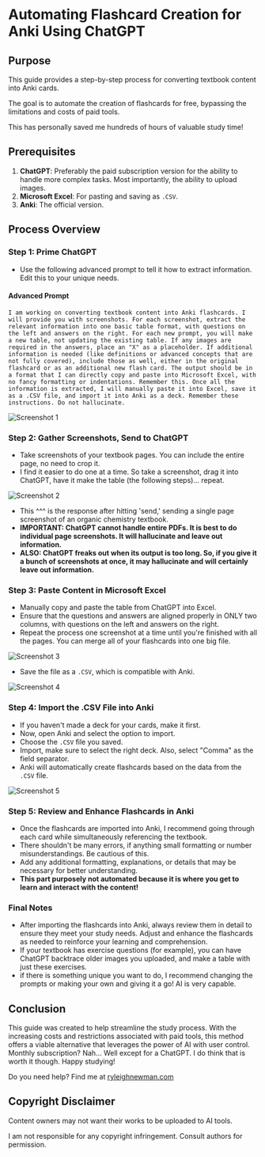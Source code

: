 
# Automating Flashcard Creation for Anki Using ChatGPT

## Purpose

This guide provides a step-by-step process for converting textbook content into Anki cards.

The goal is to automate the creation of flashcards for free, bypassing the limitations and costs of paid tools.

This has personally saved me hundreds of hours of valuable study time!

## Prerequisites

1. **ChatGPT**: Preferably the paid subscription version for the ability to handle more complex tasks. Most importantly, the ability to upload images.
2. **Microsoft Excel**: For pasting and saving as `.CSV`.
3. **Anki**: The official version.

## Process Overview

### Step 1: Prime ChatGPT
- Use the following advanced prompt to tell it how to extract information. Edit this to your unique needs.

#### Advanced Prompt
```
I am working on converting textbook content into Anki flashcards. I will provide you with screenshots. For each screenshot, extract the relevant information into one basic table format, with questions on the left and answers on the right. For each new prompt, you will make a new table, not updating the existing table. If any images are required in the answers, place an "X" as a placeholder. If additional information is needed (like definitions or advanced concepts that are not fully covered), include those as well, either in the original flashcard or as an additional new flash card. The output should be in a format that I can directly copy and paste into Microsoft Excel, with no fancy formatting or indentations. Remember this. Once all the information is extracted, I will manually paste it into Excel, save it as a .CSV file, and import it into Anki as a deck. Remember these instructions. Do not hallucinate.
```

![Screenshot 1](images/1.png)
### Step 2: Gather Screenshots, Send to ChatGPT
- Take screenshots of your textbook pages. You can include the entire page, no need to crop it.
- I find it easier to do one at a time. So take a screenshot, drag it into ChatGPT, have it make the table (the following steps)... repeat.
  
![Screenshot 2](images/2.png)
- This ^^^ is the response after hitting 'send,' sending a single page screenshot of an organic chemistry textbook.
- **IMPORTANT: ChatGPT cannot handle entire PDFs. It is best to do individual page screenshots. It will hallucinate and leave out information.**
- **ALSO: ChatGPT freaks out when its output is too long. So, if you give it a bunch of screenshots at once, it may hallucinate and will certainly leave out information.**

### Step 3: Paste Content in Microsoft Excel

- Manually copy and paste the table from ChatGPT into Excel.
- Ensure that the questions and answers are aligned properly in ONLY two columns, with questions on the left and answers on the right.
- Repeat the process one screenshot at a time until you're finished with all the pages. You can merge all of your flashcards into one big file.

![Screenshot 3](images/3.png)

- Save the file as a `.CSV`, which is compatible with Anki.

![Screenshot 4](images/4.png)

### Step 4: Import the .CSV File into Anki
- If you haven't made a deck for your cards, make it first.
- Now, open Anki and select the option to import.
- Choose the `.CSV` file you saved.
- Import, make sure to select the right deck. Also, select "Comma" as the field separator.
- Anki will automatically create flashcards based on the data from the `.CSV` file.

![Screenshot 5](images/5.png)

### Step 5: Review and Enhance Flashcards in Anki
- Once the flashcards are imported into Anki, I recommend going through each card while simultaneously referencing the textbook.
- There shouldn't be many errors, if anything small formatting or number misunderstandings. Be cautious of this.
- Add any additional formatting, explanations, or details that may be necessary for better understanding.
- **This part purposely not automated because it is where you get to learn and interact with the content!**

### Final Notes
- After importing the flashcards into Anki, always review them in detail to ensure they meet your study needs. Adjust and enhance the flashcards as needed to reinforce your learning and comprehension.
- If your textbook has exercise questions (for example), you can have ChatGPT backtrace older images you uploaded, and make a table with just these exercises.
- if there is something unique you want to do, I recommend changing the prompts or making your own and giving it a go! AI is very capable.

## Conclusion

This guide was created to help streamline the study process. With the increasing costs and restrictions associated with paid tools, this method offers a viable alternative that leverages the power of AI with user control. Monthly subscription? Nah... Well except for a ChatGPT. I do think that is worth it though. Happy studying!

Do you need help? Find me at [ryleighnewman.com](https://ryleighnewman.com)

## Copyright Disclaimer

Content owners may not want their works to be uploaded to AI tools. 

I am not responsible for any copyright infringement. Consult authors for permission.
